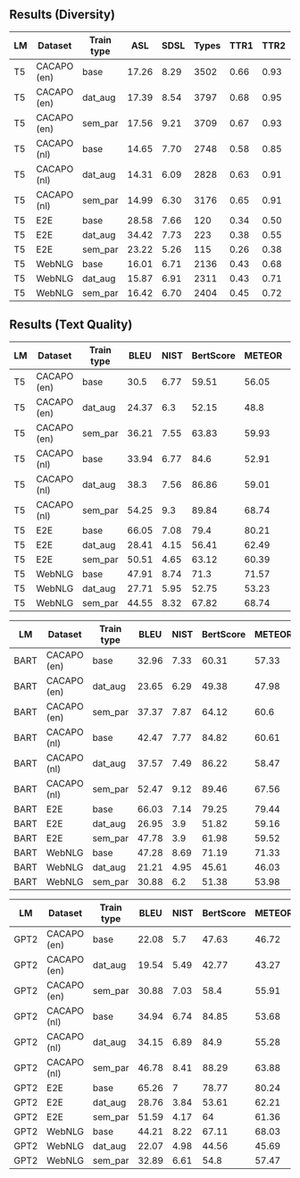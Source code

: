 <h2>Results (Diversity)</h2>

| LM | Dataset     | Train type | ASL   | SDSL | Types | TTR1 | TTR2 | %Novel | Cov  | Nov  | Loc1 |
|----|-------------|------------|-------|------|-------|------|------|--------|------|------|------|
| T5 | CACAPO (en) | base       | 17.26 | 8.29 | 3502  | 0.66 | 0.93 | 98.24  | 0.58 | 0.20 | 0.53 |
| T5 | CACAPO (en) | dat_aug    | 17.39 | 8.54 | 3797  | 0.68 | 0.95 | 99.80  | 0.61 | 0.24 | 0.51 |
| T5 | CACAPO (en) | sem_par    | 17.56 | 9.21 | 3709  | 0.67 | 0.93 | 98.50  | 0.60 | 0.22 | 0.57 |
| T5 | CACAPO (nl) | base       | 14.65 | 7.70 | 2748  | 0.58 | 0.85 | 98.86  | 0.56 | 0.20 | 0.52 |
| T5 | CACAPO (nl) | dat_aug    | 14.31 | 6.09 | 2828  | 0.63 | 0.91 | 98.93  | 0.56 | 0.22 | 0.57 |
| T5 | CACAPO (nl) | sem_par    | 14.99 | 6.30 | 3176  | 0.65 | 0.91 | 93.54  | 0.64 | 0.24 | 0.66 |
| T5 | E2E         | base       | 28.58 | 7.66 | 120   | 0.34 | 0.50 | 100.00 | 0.11 | 0.00 | 0.11 |
| T5 | E2E         | dat_aug    | 34.42 | 7.73 | 223   | 0.38 | 0.55 | 100.00 | 0.16 | 0.03 | 0.10 |
| T5 | E2E         | sem_par    | 23.22 | 5.26 | 115   | 0.26 | 0.38 | 100.00 | 0.07 | 0.03 | 0.08 |
| T5 | WebNLG      | base       | 16.01 | 6.71 | 2136  | 0.43 | 0.68 | 79.78  | 0.69 | 0.02 | 0.69 |
| T5 | WebNLG      | dat_aug    | 15.87 | 6.91 | 2311  | 0.43 | 0.71 | 97.71  | 0.62 | 0.15 | 0.49 |
| T5 | WebNLG      | sem_par    | 16.42 | 6.70 | 2404  | 0.45 | 0.72 | 81.13  | 0.73 | 0.08 | 0.66 |

<h2>Results (Text Quality)</h2>

| LM | Dataset     | Train type | BLEU  | NIST | BertScore | METEOR | ROUGE-L |
|----|-------------|------------|-------|------|-----------|--------|---------|
| T5 | CACAPO (en) | base       | 30.5  | 6.77 | 59.51     | 56.05  | 51.34   |
| T5 | CACAPO (en) | dat_aug    | 24.37 | 6.3  | 52.15     | 48.8   | 45.89   |
| T5 | CACAPO (en) | sem_par    | 36.21 | 7.55 | 63.83     | 59.93  | 56.55   |
| T5 | CACAPO (nl) | base       | 33.94 | 6.77 | 84.6      | 52.91  | 51.97   |
| T5 | CACAPO (nl) | dat_aug    | 38.3  | 7.56 | 86.86     | 59.01  | 58.31   |
| T5 | CACAPO (nl) | sem_par    | 54.25 | 9.3  | 89.84     | 68.74  | 68.05   |
| T5 | E2E         | base       | 66.05 | 7.08 | 79.4      | 80.21  | 44.97   |
| T5 | E2E         | dat_aug    | 28.41 | 4.15 | 56.41     | 62.49  | 33.4    |
| T5 | E2E         | sem_par    | 50.51 | 4.65 | 63.12     | 60.39  | 38.48   |
| T5 | WebNLG      | base       | 47.91 | 8.74 | 71.3      | 71.57  | 59.88   |
| T5 | WebNLG      | dat_aug    | 27.71 | 5.95 | 52.75     | 53.23  | 45.33   |
| T5 | WebNLG      | sem_par    | 44.55 | 8.32 | 67.82     | 68.74  | 56.82   |

| LM   | Dataset     | Train type | BLEU  | NIST | BertScore | METEOR | ROUGE-L |
|------|-------------|------------|-------|------|-----------|--------|---------|
| BART | CACAPO (en) | base       | 32.96 | 7.33 | 60.31     | 57.33  | 52.34   |
| BART | CACAPO (en) | dat_aug    | 23.65 | 6.29 | 49.38     | 47.98  | 44.58   |
| BART | CACAPO (en) | sem_par    | 37.37 | 7.87 | 64.12     | 60.6   | 56.68   |
| BART | CACAPO (nl) | base       | 42.47 | 7.77 | 84.82     | 60.61  | 59.29   |
| BART | CACAPO (nl) | dat_aug    | 37.57 | 7.49 | 86.22     | 58.47  | 57      |
| BART | CACAPO (nl) | sem_par    | 52.47 | 9.12 | 89.46     | 67.56  | 66.46   |
| BART | E2E         | base       | 66.03 | 7.14 | 79.25     | 79.44  | 45.09   |
| BART | E2E         | dat_aug    | 26.95 | 3.9  | 51.82     | 59.16  | 32.22   |
| BART | E2E         | sem_par    | 47.78 | 3.9  | 61.98     | 59.52  | 39.57   |
| BART | WebNLG      | base       | 47.28 | 8.69 | 71.19     | 71.33  | 59.35   |
| BART | WebNLG      | dat_aug    | 21.21 | 4.95 | 45.61     | 46.03  | 39.51   |
| BART | WebNLG      | sem_par    | 30.88 | 6.2  | 51.38     | 53.98  | 44.13   |

| LM   | Dataset     | Train type | BLEU  | NIST | BertScore | METEOR | ROUGE-L |
|------|-------------|------------|-------|------|-----------|--------|---------|
| GPT2 | CACAPO (en) | base       | 22.08 | 5.7  | 47.63     | 46.72  | 41.87   |
| GPT2 | CACAPO (en) | dat_aug    | 19.54 | 5.49 | 42.77     | 43.27  | 40.01   |
| GPT2 | CACAPO (en) | sem_par    | 30.88 | 7.03 | 58.4      | 55.91  | 51.68   |
| GPT2 | CACAPO (nl) | base       | 34.94 | 6.74 | 84.85     | 53.68  | 52.95   |
| GPT2 | CACAPO (nl) | dat_aug    | 34.15 | 6.89 | 84.9      | 55.28  | 53.54   |
| GPT2 | CACAPO (nl) | sem_par    | 46.78 | 8.41 | 88.29     | 63.88  | 63.34   |
| GPT2 | E2E         | base       | 65.26 | 7    | 78.77     | 80.24  | 44.8    |
| GPT2 | E2E         | dat_aug    | 28.76 | 3.84 | 53.61     | 62.21  | 32.33   |
| GPT2 | E2E         | sem_par    | 51.59 | 4.17 | 64        | 61.36  | 40.11   |
| GPT2 | WebNLG      | base       | 44.21 | 8.22 | 67.11     | 68.03  | 56.88   |
| GPT2 | WebNLG      | dat_aug    | 22.07 | 4.98 | 44.56     | 45.69  | 39.66   |
| GPT2 | WebNLG      | sem_par    | 32.89 | 6.61 | 54.8      | 57.47  | 46.15   |
